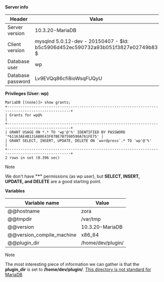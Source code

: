 **Server info**

| Header                            | Value                                                      |
|-----------------------------------|------------------------------------------------------------|   
| Server version     | 10.3.20-MariaDB                                                                 |
| Client version     | mysqlnd 5.0.12-dev - 20150407 - $Id: b5c5906d452ec590732a93b051f3827e02749b83 $ |
| Database user      | wp                                                                              |
| Database password  | Lv9EVQq86cfi8ioWsqFUQyU 

**Privileges (User: wp)**
```
MariaDB [(none)]> show grants;
+---------------------------------------------------------------------------------------------------+
| Grants for wp@%                                                                                   |
+---------------------------------------------------------------------------------------------------+
| GRANT USAGE ON *.* TO 'wp'@'%' IDENTIFIED BY PASSWORD '*61163AE4B131AB0E43F07BE7B7590590A761FE75' |
| GRANT SELECT, INSERT, UPDATE, DELETE ON `wordpress`.* TO 'wp'@'%'                                 |
+---------------------------------------------------------------------------------------------------+
2 rows in set (0.396 sec)

```

> [!note] 
> We don't have **"*"** permissions (as wp user), but **SELECT, INSERT, UPDATE, and DELETE** are a good starting point. 

**Variables**

| Variable name             | Value             |
|---------------------------|-------------------|
| @@hostname                | zora              |
| @@tmpdir                  | /var/tmp          |
| @@version                 | 10.3.20-MariaDB   |
| @@version_compile_machine | x86_64            |
| @@plugin_dir              | /home/dev/plugin/ |

> [!note] 
> The most interesting piece of information we can gather is that the **plugin_dir** is set to **/home/dev/plugin/**. <u>This directory is not standard for MariaDB<u></u></u> 
